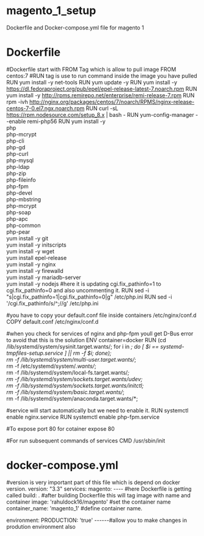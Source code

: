 # magento_1_setup
Dockerfile and Docker-compose.yml file for magento 1
# Dockerfile 
#Dockerfile start with FROM Tag which is allow to pull image
FROM centos:7
#RUN tag is use to run command inside the image you have pulled
RUN yum install -y net-tools
RUN yum update -y
RUN yum install -y  https://dl.fedoraproject.org/pub/epel/epel-release-latest-7.noarch.rpm
RUN yum install -y  http://rpms.remirepo.net/enterprise/remi-release-7.rpm
RUN rpm -ivh http://nginx.org/packages/centos/7/noarch/RPMS/nginx-release-centos-7-0.el7.ngx.noarch.rpm
RUN curl -sL https://rpm.nodesource.com/setup_8.x | bash -
RUN yum-config-manager --enable remi-php56
RUN yum install -y \
       php \
       php-mcrypt \
       php-cli \
       php-gd \
       php-curl \
       php-mysql \
       php-ldap\
       php-zip \
       php-fileinfo \
       php-fpm \
       php-devel \
       php-mbstring \
       php-mcrypt \
       php-soap \
       php-apc \
       php-common \
       php-pear \
    yum install -y git \
    yum install -y initscripts \
    yum install -y wget \
    yum install epel-release \
    yum install -y nginx \
    yum install -y firewalld \
    yum install -y mariadb-server \
    yum install -y nodejs
#here it is updating cgi.fix_pathinfo=1 to cgi.fix_pathinfo=0 and also uncommenting it.
RUN   sed -i "s|cgi.fix_pathinfo=1|cgi.fix_pathinfo=0|g" /etc/php.ini
RUN sed -i '/cgi.fix_pathinfo/s/^;//g' /etc/php.ini

#you have to copy your default.conf file inside containers /etc/nginx/conf.d
COPY  default.conf  /etc/nginx/conf.d

#when you check for services of nginx and php-fpm youll get D-Bus error to avoid that this is the solution
ENV container=docker
RUN (cd /lib/systemd/system/sysinit.target.wants/; for i in *; do [ $i == systemd-tmpfiles-setup.service ] || rm -f $i; done); \
rm -f /lib/systemd/system/multi-user.target.wants/*;\
rm -f /etc/systemd/system/*.wants/*;\
rm -f /lib/systemd/system/local-fs.target.wants/*; \
rm -f /lib/systemd/system/sockets.target.wants/*udev*; \
rm -f /lib/systemd/system/sockets.target.wants/*initctl*; \
rm -f /lib/systemd/system/basic.target.wants/*;\
rm -f /lib/systemd/system/anaconda.target.wants/*;

#service will start automatically but we need to enable it.
RUN systemctl enable nginx.service
RUN systemctl enable php-fpm.service

#To expose port 80 for cotainer
expose 80

#For  run subsequent commands of services
CMD /usr/sbin/init


# docker-compose.yml
#version is very important part of this file which is depend on docker version.
version: "3.3"
services:
  magento:
   ---- #here Dockerfile is getting called
    build: .       #after building Dockerfile this will tag image with name and container 
    image: 'rahuldock16/magento'        #set the container name
    container_name: 'magento_1'         #define container name.
     
 environment:
      PRODUCTION: 'true'    ------#allow you to make changes in prodution environment also
      
      
              
